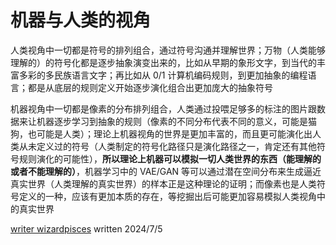 # 机器与人类的视角

人类视角中一切都是符号的排列组合，通过符号沟通并理解世界；万物（人类能够理解的）的符号化都是逐步抽象演变出来的，比如从早期的象形文字，到当代的丰富多彩的多民族语言文字；再比如从 0/1 计算机编码规则，到更加抽象的编程语言；都是从底层的规则定义开始逐步演化组合出更加庞大的抽象符号

机器视角中一切都是像素的分布排列组合，人类通过投喂足够多的标注的图片跟数据来让机器逐步学习到抽象的规则（像素的不同分布代表不同的意义，可能是猫狗，也可能是人类）；理论上机器视角的世界是更加丰富的，而且更可能演化出人类从未定义过的符号（人类制定的符号化路径只是演化路径之一，肯定还有其他符号规则演化的可能性），**所以理论上机器可以模拟一切人类世界的东西（能理解的或者不能理解的）**，机器学习中的 VAE/GAN 等可以通过潜在空间分布来生成逼近真实世界（人类理解的真实世界）的样本正是这种理论的证明；而像素也是人类符号定义的一种，应该有更加本质的存在，等挖掘出后可能更加容易模拟人类视角中的真实世界


[writer wizardpisces](https://github.com/wizardpisces) written 2024/7/5

